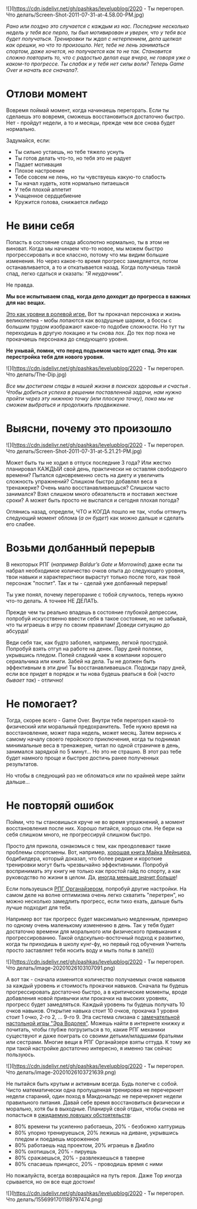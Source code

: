 <!--
Title: Ты перегорел? Что делать?
PostId: 7078069537717439223
Published: true
-->

![](https://cdn.jsdelivr.net/gh/pashkas/levelupblog/2020 - Ты перегорел. Что делать/Screen-Shot-2011-07-31-at-4.58.00-PM.jpg)

*Рано или поздно это случается с каждым из нас. Последние несколько недель у тебя все перло, ты был мотивирован и уверен, что у тебя все будет получаться. Тренировки ты ждал с нетерпением, дела щелкал как орешки, но что то произошло. Нет, тебе не лень заниматься спортом, даже хочется, но получается как то не так. Становится сложно повторить то, что с радостью делал еще вчера, не говоря уже о каком-то прогрессе. Ты слабак и у тебя нет силы воли? Теперь Game Over и начать все сначала?.*

<!--more-->

# Отлови момент

Вовремя поймай момент, когда начинаешь перегорать. Если ты сделаешь это вовремя, сможешь восстановиться достаточно быстро. Нет - пройдут недели, а то и месяцы, прежде чем все снова будет нормально.

Задумайся, если:

- Ты сильно устаешь, но тебе тяжело уснуть
- Ты готов делать что-то, но тебя это не радует
- Падает мотивация
- Плохое настроение
- Тебе совсем не лень, но ты чувствуешь какую-то слабость
- Ты начал худеть, хотя нормально питаешься
- У тебя плохой аппетит
- Учащенное сердцебиение
- Кружится голова, снижается либидо

# Не вини себя

Попасть в состояние спада абсолютно нормально, ты в этом не виноват. Когда мы начинаем что-то новое, мы можем быстро прогрессировать и все классно, потому что мы видим большие изменения. Но через какое-то время прогресс замедляется, потом останавливается, а то и откатывается назад. Когда получаешь такой спад, легко сдаться и сказать: *"Я неудачник"*.

Не правда.

**Мы все испытываем спад, когда дело доходит до прогресса в важных для нас вещах.**

[Это как уровни в ролевой игре.](https://nerdistway.blogspot.com/2013/08/blog-post_5490.html) Вот ты прокачал персонажа и жизнь великолепна - мобы лопаются как воздушные шарики, а боссы с большим трудом изображают какое-то подобие сложности. Но тут ты переходишь в другую локацию и ты снова лох. До тех пор пока не прокачаешь персонажа до следующего уровня.

**Не унывай, помни, что перед подъемом часто идет спад. Это как перестройка тебя для нового уровня.**

![](https://cdn.jsdelivr.net/gh/pashkas/levelupblog/2020 - Ты перегорел. Что делать/The-Dip.jpg)

*Все мы достигаем спады в нашей жизни в поисках здоровья и счастья . Чтобы добиться успеха в решении поставленной задачи, нам нужно пройти через эту нижнюю точку (или плоскую точку), пока мы не сможем выбраться и продолжить продвижение.*

# Выясни, почему это произошло

![](https://cdn.jsdelivr.net/gh/pashkas/levelupblog/2020 - Ты перегорел. Что делать/Screen-Shot-2011-07-31-at-5.21.21-PM.jpg)

Может быть ты не ходил в отпуск последние 3 года? Или жестко планировал КАЖДЫЙ свой день, практически не оставляя свободного времени? Пытался одновременно сесть на диету и увеличить сложность упражнений? Слишком быстро добавлял веса в тренажерке? Очень мало восстанавливаешься? Слишком часто занимался? Взял слишком много обязательств и поставил жесткие сроки? А может быть просто не выспался и сегодня плохая погода?

Оглянись назад, определи, ЧТО и КОГДА пошло не так, чтобы оттянуть следующий момент облома (*а он будет*) как можно дальше и сделать его слабее.

# Возьми долбанный перерыв

В некоторых РПГ (*например Baldur’s Gate и Morrowind*) даже если ты набрал необходимое количество очков опыта до следующего уровня, твои навыки и характеристики вырастут только после того, как твой персонаж "поспит". Так и ты - сделай уже долбанный перерыв!

Ты уже понял, почему перегорание с тобой случилось, теперь нужно что-то делать. А точнее НЕ ДЕЛАТЬ.

Прежде чем ты реально впадешь в состояние глубокой депрессии, попробуй искусственно ввести себя в такое состояние, но не забывай, что ты играешь в игру по своим правилам!  Доведи ситуацию до абсурда!

Веди себя так, как будто заболел, например, легкой простудой. Попробуй взять отгул на работе на денек. Пару дней полежи, укрывшись пледом. Попей сладкий чаек в компании хорошего сериальчика или книги. Забей на дела. Ты не должен быть эффективным в эти дни! Ты восстанавливаешься. Подожди пару дней, если все придет в порядок и ты нова будешь рваться в бой (*часто бывает так*) - отлично!

# Не помогает?

Тогда, скорее всего - Game Over. Внутри тебя перегорел какой-то физический или моральный предохранитель. Тебе нужно время на восстановление, может пара недель, может месяц. Затем вернись к самому началу своего геройского приключения, когда ты поднимал минимальные веса в тренажерке, читал по одной страничке в день, занимался зарядкой по 5 минут... Но это не страшно. В этот раз тебе будет намного проще и быстрее достичь ранее полученных результатов. 

Но чтобы в следующий раз не обломаться или по крайней мере зайти дальше... 

# Не повторяй ошибок

Пойми, что ты становишься круче не во время упражнений, а  момент восстановления после них. Хорошо питайся, хорошо спи. Не бери на себя слишком много, не прогрессируй слишком быстро.

Просто для прикола, ознакомься с тем, как преодолевают такие проблемы спортсмены. Вот, например, [хорошая книга Майка Мейнцера](https://www.koob.ru/menttcer_maik/), бодибилдера, который доказал, что более редкие и короткие тренировки могут быть чрезвычайно эффективными. Попробуй воспринимать эту книгу не только как простой гайд по спорту, а как руководство по жизни в целом. Да, [иногда меньше значит больше](https://nerdistway.blogspot.com/2014/12/blog-post.html)!

Если пользуешься [РПГ Органайзером](https://nerdistway.blogspot.com/2013/07/mylife-rpg-organizer.html), попробуй другие настройки. На самом деле на волне оптимизма очень легко схватить "перетрен", но можно несколько замедлить прогресс, если тихо ехать, дальше быть лучше подходит для тебя.

Например вот так прогресс будет максимально медленным, примерно по одному очень маленькому изменению в день. Так у тебя будет достаточно времени для морального или физического привыкания к прогрессированию. Такой олдскульно-восточный подход к развитию, когда ты приходишь в школу кунг-фу, но первый год обучения Учитель просто заставляет тебя носить воду и мыть полы в зале)))

![](https://cdn.jsdelivr.net/gh/pashkas/levelupblog/2020 - Ты перегорел. Что делать/image-20201026103107091.png)

А вот так - сначала изменится количество получаемых очков навыков за каждый уровень и стоимость прокачки навыков. Сначала ты будешь прогрессировать достаточно быстро, а в критические моменты, вроде добавления новой привычки или прокачки на высоких уровнях, прогресс будет замедляться. Каждый уровень ты будешь получать 10 очков навыков. Открытие навыка стоит 10 очков, прокачка 1 уровня стоит 1 очко, 2-го 2, ... 9-го 9. Эта система слизана с [замечательной настольной игры "Эра Водолея"](https://rpg.fandom.com/ru/wiki/%D0%AD%D1%80%D0%B0_%D0%92%D0%BE%D0%B4%D0%BE%D0%BB%D0%B5%D1%8F). Можешь найти в интернете книжку и почитать, чтобы глубже погрузиться в то, какие РПГ механики существуют и даже поиграть со своими детьми/младшими братьями или сестрами. Многие вещи в РПГ Органайзере взяты оттуда. К тому же при такой настройке достаточно интересно, я именно так сейчас пользуюсь.

![](https://cdn.jsdelivr.net/gh/pashkas/levelupblog/2020 - Ты перегорел. Что делать/image-20201026103721639.png)

Не пытайся быть крутым и активным всегда. Будь полегче с собой. Чисто математически одна пропущенная тренировка не перечеркнет недели стараний, один поход в Макдональдс не перечеркнет недели правильного питания. Давай себе время восстановиться физически и морально, хотя бы в выходные. Планируй свой отдых, чтобы снова не попасться в [ожидаемую ловушку обстоятельств](http://nerdistway.blogspot.com/2020/09/level-up.html):

- 80% времени ты усиленно работаешь, 20% - безбожно халтуришь
- 80% упорно тренируешься, 20% лежишь на диване, укрывшись пледом и поедаешь мороженное
- 80% работаешь над проектом, 20% играешь в Диабло
- 80% охотишься, 20% - пируешь
- 80% сражаешься, 20% - развлекаешься в таверне
- 80% спасаешь принцесс, 20% - проводишь время с ними

Но пожалуйста, всегда возвращайся на путь героя. Даже Тор иногда срывается, но он все еще достоин!

![](https://cdn.jsdelivr.net/gh/pashkas/levelupblog/2020 - Ты перегорел. Что делать/1556991701189797474.png)